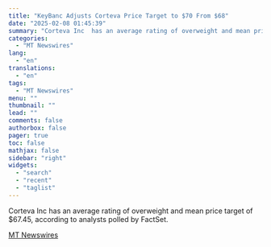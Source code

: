 ```yaml
---
title: "KeyBanc Adjusts Corteva Price Target to $70 From $68"
date: "2025-02-08 01:45:39"
summary: "Corteva Inc  has an average rating of overweight and mean price target of $67.45, according to analysts polled by FactSet."
categories:
  - "MT Newswires"
lang:
  - "en"
translations:
  - "en"
tags:
  - "MT Newswires"
menu: ""
thumbnail: ""
lead: ""
comments: false
authorbox: false
pager: true
toc: false
mathjax: false
sidebar: "right"
widgets:
  - "search"
  - "recent"
  - "taglist"
---
```


Corteva Inc has an average rating of overweight and mean price target of $67.45, according to analysts polled by FactSet.

[MT Newswires](https://www.tradingview.com/news/mtnewswires.com:20250207:A3312901:0/)
